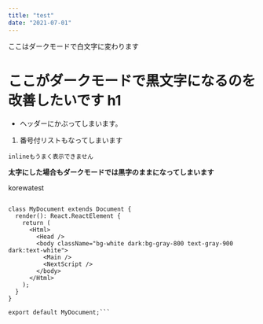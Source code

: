 ```yaml
---
title: "test"
date: "2021-07-01"
---
```


ここはダークモードで白文字に変わります

# ここがダークモードで黒文字になるのを改善したいです h1

- ヘッダーにかぶってしまいます。
1. 番号付リストもなってしまいます

`inlineもうまく表示できません`

**太字にした場合もダークモードでは黒字のままになってしまいます**


korewatest
```import Document, { Html, Head, Main, NextScript } from 'next/document';

class MyDocument extends Document {
  render(): React.ReactElement {
    return (
      <Html>
        <Head />
        <body className="bg-white dark:bg-gray-800 text-gray-900 dark:text-white">
          <Main />
          <NextScript />
        </body>
      </Html>
    );
  }
}

export default MyDocument;```